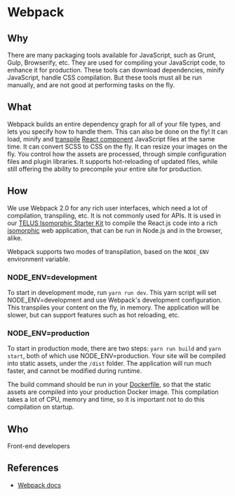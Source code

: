 # Webpack

## Why

There are many packaging tools available for JavaScript, such as Grunt, Gulp, Browserify, etc. They are used for compiling your JavaScript code, to enhance it for production. These tools can download dependencies, minify JavaScript, handle CSS compilation. But these tools must all be run manually, and are not good at performing tasks on the fly.

## What

Webpack builds an entire dependency graph for all of your file types, and lets you specify how to handle them. This can also be done on the fly! It can load, minify and [transpile](transpiling.md) [React component](react.md) JavaScript files at the same time. It can convert SCSS to CSS on the fly. It can resize your images on the fly. You control how the assets are processed, through simple configuration files and plugin libraries. It supports hot-reloading of updated files, while still offering the ability to precompile your entire site for production.

## How

We use Webpack 2.0 for any rich user interfaces, which need a lot of compilation, transpiling, etc. It is not commonly used for APIs. It is used in our [TELUS Isomorphic Starter Kit](https://github.com/telusdigital/telus-isomorphic-starter-kit/) to compile the React.js code into a rich [isomorphic](isomorphic.md) web application, that can be run in Node.js and in the browser, alike.

Webpack supports two modes of transpilation, based on the `NODE_ENV` environment variable.

### NODE_ENV=development

To start in development mode, run `yarn run dev`. This yarn script will set NODE_ENV=development and use Webpack's development configuration. This transpiles your content on the fly, in memory. The application will be slower, but can support features such as hot reloading, etc.

### NODE_ENV=production

To start in production mode, there are two steps: `yarn run build` and `yarn start`, both of which use NODE_ENV=production. Your site will be compiled into static assets, under the `/dist` folder. The application will run much faster, and cannot be modified during runtime.

The build command should be run in your [Dockerfile](../delivery/docker.md), so that the static assets are compiled into your production Docker image. This compilation takes a lot of CPU, memory and time, so it is important not to do this compilation on startup.

## Who

Front-end developers

## References

-   [Webpack docs](https://webpack.js.org/)
